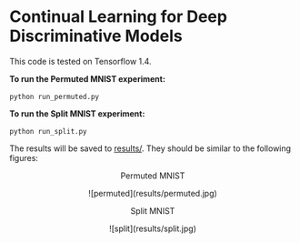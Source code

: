 # Continual Learning for Deep Discriminative Models

This code is tested on Tensorflow 1.4.

**To run the Permuted MNIST experiment:**

	python run_permuted.py

**To run the Split MNIST experiment:**

	python run_split.py

The results will be saved to [results/](results/). They should be similar to the following figures:

<p align="center"> Permuted MNIST </p>

<p align="center"> ![permuted](results/permuted.jpg) </p>

<p align="center"> Split MNIST </p>

<p align="center"> ![split](results/split.jpg) </p>
